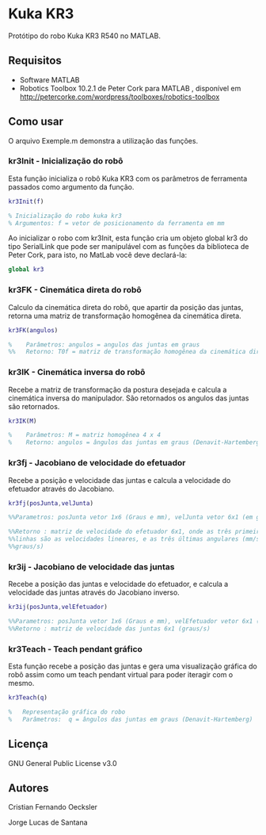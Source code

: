 # Kuka KR3

Protótipo do robo Kuka KR3 R540 no MATLAB.

## Requisitos

- Software MATLAB
- Robotics Toolbox 10.2.1 de Peter Cork para MATLAB , disponível em http://petercorke.com/wordpress/toolboxes/robotics-toolbox

## Como usar

O arquivo Exemple.m demonstra a utilização das funções.

### kr3Init - Inicialização do robô

Esta função inicializa o robô Kuka KR3 com os parâmetros de ferramenta passados como argumento da função.


``` matlab
kr3Init(f)

% Inicialização do robo kuka kr3
% Argumentos: f = vetor de posicionamento da ferramenta em mm

```

Ao inicializar o robo com kr3Init, esta função cria um objeto global kr3 do tipo SerialLink que pode ser manipulável com as funções da biblioteca de Peter Cork, para isto, no MatLab você deve declará-la:

``` matlab
global kr3
```

### kr3FK - Cinemática direta do robô

Calculo da cinemática direta do robô, que apartir da posição das juntas, retorna uma matriz de transformação homogênea da cinemática direta.

``` matlab
kr3FK(angulos)

%    Parâmetros: angulos = angulos das juntas em graus
%%   Retorno: T0f = matriz de transformação homogênea da cinemática direta
```

### kr3IK - Cinemática inversa do robô

Recebe a matriz de transformação da postura desejada e calcula a cinemática inversa do manipulador. São retornados os angulos das juntas são retornados.

``` matlab
kr3IK(M)

%    Parâmetros: M = matriz homogênea 4 x 4
%    Retorno: angulos = ângulos das juntas em graus (Denavit-Hartemberg)
```

### kr3fj - Jacobiano de velocidade do efetuador

Recebe a posição e velocidade das juntas e calcula a velocidade do efetuador através do Jacobiano.

``` matlab
kr3fj(posJunta,velJunta)

%%Parametros: posJunta vetor 1x6 (Graus e mm), velJunta vetor 6x1 (em graus/s)

%%Retorno : matriz de velocidade do efetuador 6x1, onde as três primeiras
%%linhas são as velocidades lineares, e as três últimas angulares (mm/s e
%%graus/s)

```

### kr3ij - Jacobiano de velocidade das juntas


Recebe a posição das juntas e velocidade do efetuador, e calcula a velocidade das juntas através do Jacobiano inverso.

``` matlab
kr3ij(posJunta,velEfetuador)

%%Parametros: posJunta vetor 1x6 (Graus e mm), velEfetuador vetor 6x1 (mm/s e em graus/s)
%%Retorno : matriz de velocidade das juntas 6x1 (graus/s)
```

### kr3Teach - Teach pendant gráfico

Esta função recebe a posição das juntas e gera uma visualização gráfica do robô assim como um teach pendant virtual para poder iteragir com o mesmo.

``` matlab
kr3Teach(q)

%   Representação gráfica do robo
%   Parâmetros:  q = ângulos das juntas em graus (Denavit-Hartemberg)

```

## Licença

GNU General Public License v3.0

## Autores

Cristian Fernando Oecksler

Jorge Lucas de Santana
